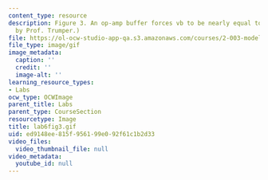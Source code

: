 ```yaml
---
content_type: resource
description: Figure 3. An op-amp buffer forces vb to be nearly equal to vi. (Image
  by Prof. Trumper.)
file: https://ol-ocw-studio-app-qa.s3.amazonaws.com/courses/2-003-modeling-dynamics-and-control-i-spring-2005/ed9148ee815f956199e092f61c1b2d33_lab6fig3.gif
file_type: image/gif
image_metadata:
  caption: ''
  credit: ''
  image-alt: ''
learning_resource_types:
- Labs
ocw_type: OCWImage
parent_title: Labs
parent_type: CourseSection
resourcetype: Image
title: lab6fig3.gif
uid: ed9148ee-815f-9561-99e0-92f61c1b2d33
video_files:
  video_thumbnail_file: null
video_metadata:
  youtube_id: null
---
```

